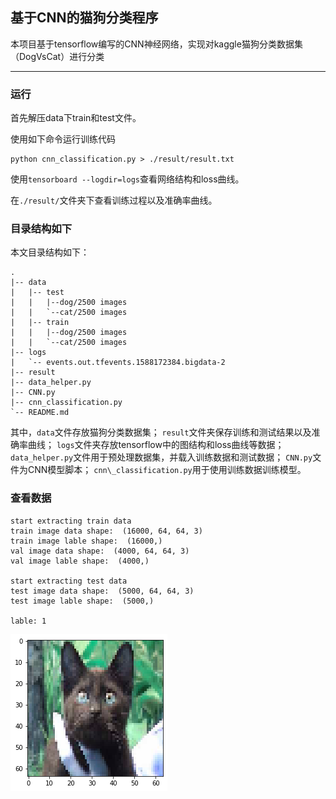 ## 基于CNN的猫狗分类程序

本项目基于tensorflow编写的CNN神经网络，实现对kaggle猫狗分类数据集（DogVsCat）进行分类

----

### 运行
首先解压data下train和test文件。

使用如下命令运行训练代码
```
python cnn_classification.py > ./result/result.txt
```
使用`tensorboard --logdir=logs`查看网络结构和loss曲线。

在`./result/`文件夹下查看训练过程以及准确率曲线。

### 目录结构如下
本文目录结构如下：
```
.
|-- data
|   |-- test
|   |   |--dog/2500 images
|   |   `--cat/2500 images
|   |-- train
|   |   |--dog/2500 images
|   |   `--cat/2500 images
|-- logs
|   `-- events.out.tfevents.1588172384.bigdata-2
|-- result
|-- data_helper.py
|-- CNN.py
|-- cnn_classification.py
`-- README.md
```


其中，`data`文件存放猫狗分类数据集；
`result`文件夹保存训练和测试结果以及准确率曲线；
`logs`文件夹存放tensorflow中的图结构和loss曲线等数据；
`data_helper.py`文件用于预处理数据集，并载入训练数据和测试数据；
`CNN.py`文件为CNN模型脚本；
`cnn\_classification.py`用于使用训练数据训练模型。

### 查看数据

    start extracting train data
    train image data shape:  (16000, 64, 64, 3)
    train image lable shape:  (16000,)
    val image data shape:  (4000, 64, 64, 3)
    val image lable shape:  (4000,)

    start extracting test data
    test image data shape:  (5000, 64, 64, 3)
    test image lable shape:  (5000,)
    
    lable: 1
![image](./img/output_1_1.png)

